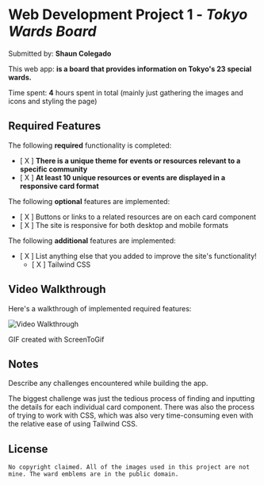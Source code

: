 # Web Development Project 1 - *Tokyo Wards Board*

Submitted by: **Shaun Colegado**

This web app: **is a board that provides information on Tokyo's 23 special wards.**

Time spent: **4** hours spent in total
(mainly just gathering the images and icons and styling the page)

## Required Features

The following **required** functionality is completed:

- [ X ] **There is a unique theme for events or resources relevant to a specific community**
- [ X ] **At least 10 unique resources or events are displayed in a responsive card format**

The following **optional** features are implemented:

- [ X ] Buttons or links to a related resources are on each card component
- [ X ] The site is responsive for both desktop and mobile formats

The following **additional** features are implemented:

* [ X ] List anything else that you added to improve the site's functionality!
    * [ X ] Tailwind CSS

## Video Walkthrough

Here's a walkthrough of implemented required features:

<img src='gifs\proj-1.gif' title='Video Walkthrough' width='' alt='Video Walkthrough' />

GIF created with ScreenToGif  

## Notes

Describe any challenges encountered while building the app.

The biggest challenge was just the tedious process of finding and inputting the details for each individual card component. 
There was also the process of trying to work with CSS, which was also very time-consuming even with the relative ease of using Tailwind CSS.

## License

    No copyright claimed. All of the images used in this project are not mine. The ward emblems are in the public domain.